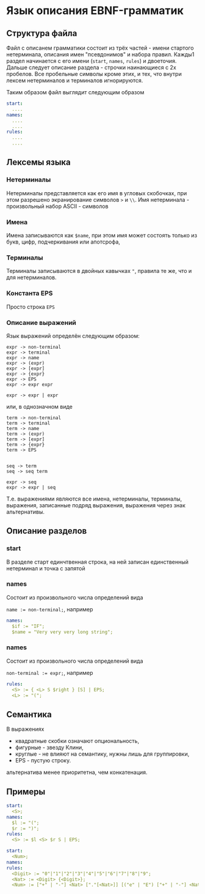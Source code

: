 # Язык описания EBNF-грамматик

## Структура файла

Файл с описанем грамматики состоит из трёх частей - имени стартого нетерминала, описания имен "псевдонимов" 
и набора правил. Кажды1 раздел начинается с его имени (`start`, `names`, `rules`) и двоеточия. 
Дальше следует описание раздела - строчки наинающиеся с 2х пробелов. Все пробельные символы кроме этих, 
и тех, что внутри лексем нетерминалов и терминалов игнорируются.

Таким образом файл выглядит следующим образом

```yaml
start:
  ....
names:
  ....
  ....
rules:
  ....
  .... 
```

## Лексемы языка 

### Нетерминалы

Нетерминалы представляется как его имя в угловых скобочках, при этом разрешено экранирование символов
`>` и `\\`. Имя нетерминала - произвольный набор ASCII - символов

### Имена

Имена записываются как `$name`, при этом имя может состоять только из букв, цифр, подчеркивания 
или апотсрофа, 

### Терминалы

Терминалы записываются в двойных кавычках `"`, правила те же, что и для нетерминалов.

### Константа EPS

Просто строка `EPS` 


### Описание выражений

Язык выражений определён следующим образом:

```
expr -> non-terminal
expr -> terminal
expr -> name
expr -> (expr)
expr -> [expr]
expr -> {expr}
expr -> EPS
expr -> expr expr

expr -> expr | expr
```

или, в однозначном виде

```
term -> non-terminal
term -> terminal
term -> name
term -> (expr)
term -> [expr]
term -> {expr}
term -> EPS


seq -> term
seq -> seq term

expr -> seq
expr -> expr | seq
```

Т.е. выражениями являются все имена, нетерминалы, терминалы, выражения, записанные подряд выражения,
выражения через знак альтернативы.

## Описание разделов

### start
В разделе старт единчтвенная строка, на ней записан единственный нетерминал и точка с запятой


### names

Состоит из произвольного числа определений вида

`name := non-terminal;`, например 


```yaml
names:
  $if := "IF";
  $name = "Very very very long string";
```


### names

Состоит из произвольного числа определений вида

`non-terminal := expr;`, например

```yaml
rules:
  <S> := { <L> S $right } [S] | EPS;
  <L> := "(";
```

## Семантика

В выражениях

* квадратные скобки означают опциональность,
* фигурные - звезду Клини, 
* круглые - не влияют на семантику, нужны лишь для группировки, 
* EPS - пустую строку.

альтернатива менее приоритетна, чем конкатенация.


## Примеры

```yaml 
start: 
  <S>; 
names:
  $l := "(";
  $r := ")";
rules: 
  <S> := $l <S> $r S | EPS;   
```

```yaml 
start: 
  <Num>; 
names:
rules:
  <Digit> := "0"|"1"|"2"|"3"|"4"|"5"|"6"|"7"|"8"|"9";
  <Nat> := <Digit> {<Digit>};
  <Num> := ["+" | "-"] <Nat> ["."[<Nat>]] [("e" | "E") ["+" | "-"] <Nat>];
```



